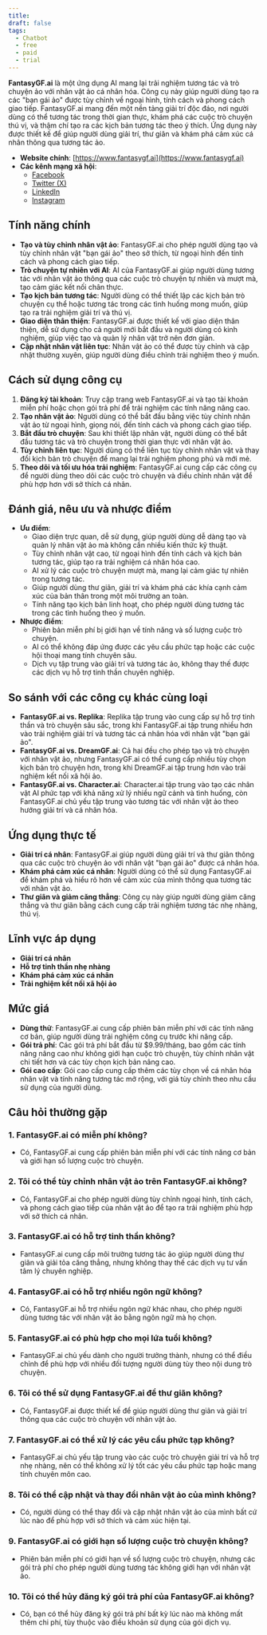 ```yaml
---
title: 
draft: false
tags:
  - Chatbot
  - free
  - paid
  - trial
---
```

**FantasyGF.ai** là một ứng dụng AI mang lại trải nghiệm tương tác và trò chuyện ảo với nhân vật ảo cá nhân hóa. Công cụ này giúp người dùng tạo ra các "bạn gái ảo" được tùy chỉnh về ngoại hình, tính cách và phong cách giao tiếp. FantasyGF.ai mang đến một nền tảng giải trí độc đáo, nơi người dùng có thể tương tác trong thời gian thực, khám phá các cuộc trò chuyện thú vị, và thậm chí tạo ra các kịch bản tương tác theo ý thích. Ứng dụng này được thiết kế để giúp người dùng giải trí, thư giãn và khám phá cảm xúc cá nhân thông qua tương tác ảo.

- **Website chính**: [https://www.fantasygf.ai](https://www.fantasygf.ai)
- **Các kênh mạng xã hội**:
    - [Facebook](https://www.facebook.com/fantasygfai)
    - [Twitter (X)](https://www.twitter.com/fantasygf_ai)
    - [LinkedIn](https://www.linkedin.com/company/fantasygfai)
    - [Instagram](https://www.instagram.com/fantasygf_ai)

## Tính năng chính

- **Tạo và tùy chỉnh nhân vật ảo**: FantasyGF.ai cho phép người dùng tạo và tùy chỉnh nhân vật "bạn gái ảo" theo sở thích, từ ngoại hình đến tính cách và phong cách giao tiếp.
- **Trò chuyện tự nhiên với AI**: AI của FantasyGF.ai giúp người dùng tương tác với nhân vật ảo thông qua các cuộc trò chuyện tự nhiên và mượt mà, tạo cảm giác kết nối chân thực.
- **Tạo kịch bản tương tác**: Người dùng có thể thiết lập các kịch bản trò chuyện cụ thể hoặc tương tác trong các tình huống mong muốn, giúp tạo ra trải nghiệm giải trí và thú vị.
- **Giao diện thân thiện**: FantasyGF.ai được thiết kế với giao diện thân thiện, dễ sử dụng cho cả người mới bắt đầu và người dùng có kinh nghiệm, giúp việc tạo và quản lý nhân vật trở nên đơn giản.
- **Cập nhật nhân vật liên tục**: Nhân vật ảo có thể được tùy chỉnh và cập nhật thường xuyên, giúp người dùng điều chỉnh trải nghiệm theo ý muốn.

## Cách sử dụng công cụ

1. **Đăng ký tài khoản**: Truy cập trang web FantasyGF.ai và tạo tài khoản miễn phí hoặc chọn gói trả phí để trải nghiệm các tính năng nâng cao.
2. **Tạo nhân vật ảo**: Người dùng có thể bắt đầu bằng việc tùy chỉnh nhân vật ảo từ ngoại hình, giọng nói, đến tính cách và phong cách giao tiếp.
3. **Bắt đầu trò chuyện**: Sau khi thiết lập nhân vật, người dùng có thể bắt đầu tương tác và trò chuyện trong thời gian thực với nhân vật ảo.
4. **Tùy chỉnh liên tục**: Người dùng có thể liên tục tùy chỉnh nhân vật và thay đổi kịch bản trò chuyện để mang lại trải nghiệm phong phú và mới mẻ.
5. **Theo dõi và tối ưu hóa trải nghiệm**: FantasyGF.ai cung cấp các công cụ để người dùng theo dõi các cuộc trò chuyện và điều chỉnh nhân vật để phù hợp hơn với sở thích cá nhân.

## Đánh giá, nêu ưu và nhược điểm

- **Ưu điểm**:
    - Giao diện trực quan, dễ sử dụng, giúp người dùng dễ dàng tạo và quản lý nhân vật ảo mà không cần nhiều kiến thức kỹ thuật.
    - Tùy chỉnh nhân vật cao, từ ngoại hình đến tính cách và kịch bản tương tác, giúp tạo ra trải nghiệm cá nhân hóa cao.
    - AI xử lý các cuộc trò chuyện mượt mà, mang lại cảm giác tự nhiên trong tương tác.
    - Giúp người dùng thư giãn, giải trí và khám phá các khía cạnh cảm xúc của bản thân trong một môi trường an toàn.
    - Tính năng tạo kịch bản linh hoạt, cho phép người dùng tương tác trong các tình huống theo ý muốn.
- **Nhược điểm**:
    - Phiên bản miễn phí bị giới hạn về tính năng và số lượng cuộc trò chuyện.
    - AI có thể không đáp ứng được các yêu cầu phức tạp hoặc các cuộc hội thoại mang tính chuyên sâu.
    - Dịch vụ tập trung vào giải trí và tương tác ảo, không thay thế được các dịch vụ hỗ trợ tinh thần chuyên nghiệp.

## So sánh với các công cụ khác cùng loại

- **FantasyGF.ai vs. Replika**: Replika tập trung vào cung cấp sự hỗ trợ tinh thần và trò chuyện sâu sắc, trong khi FantasyGF.ai tập trung nhiều hơn vào trải nghiệm giải trí và tương tác cá nhân hóa với nhân vật "bạn gái ảo".
- **FantasyGF.ai vs. DreamGF.ai**: Cả hai đều cho phép tạo và trò chuyện với nhân vật ảo, nhưng FantasyGF.ai có thể cung cấp nhiều tùy chọn kịch bản trò chuyện hơn, trong khi DreamGF.ai tập trung hơn vào trải nghiệm kết nối xã hội ảo.
- **FantasyGF.ai vs. Character.ai**: Character.ai tập trung vào tạo các nhân vật AI phức tạp với khả năng xử lý nhiều ngữ cảnh và tình huống, còn FantasyGF.ai chủ yếu tập trung vào tương tác với nhân vật ảo theo hướng giải trí và cá nhân hóa.

## Ứng dụng thực tế

- **Giải trí cá nhân**: FantasyGF.ai giúp người dùng giải trí và thư giãn thông qua các cuộc trò chuyện ảo với nhân vật "bạn gái ảo" được cá nhân hóa.
- **Khám phá cảm xúc cá nhân**: Người dùng có thể sử dụng FantasyGF.ai để khám phá và hiểu rõ hơn về cảm xúc của mình thông qua tương tác với nhân vật ảo.
- **Thư giãn và giảm căng thẳng**: Công cụ này giúp người dùng giảm căng thẳng và thư giãn bằng cách cung cấp trải nghiệm tương tác nhẹ nhàng, thú vị.

## Lĩnh vực áp dụng

- **Giải trí cá nhân**
- **Hỗ trợ tinh thần nhẹ nhàng**
- **Khám phá cảm xúc cá nhân**
- **Trải nghiệm kết nối xã hội ảo**

## Mức giá

- **Dùng thử**: FantasyGF.ai cung cấp phiên bản miễn phí với các tính năng cơ bản, giúp người dùng trải nghiệm công cụ trước khi nâng cấp.
- **Gói trả phí**: Các gói trả phí bắt đầu từ $9.99/tháng, bao gồm các tính năng nâng cao như không giới hạn cuộc trò chuyện, tùy chỉnh nhân vật chi tiết hơn và các tùy chọn kịch bản nâng cao.
- **Gói cao cấp**: Gói cao cấp cung cấp thêm các tùy chọn về cá nhân hóa nhân vật và tính năng tương tác mở rộng, với giá tùy chỉnh theo nhu cầu sử dụng của người dùng.

## Câu hỏi thường gặp

### 1. **FantasyGF.ai có miễn phí không?**

- Có, FantasyGF.ai cung cấp phiên bản miễn phí với các tính năng cơ bản và giới hạn số lượng cuộc trò chuyện.

### 2. **Tôi có thể tùy chỉnh nhân vật ảo trên FantasyGF.ai không?**

- Có, FantasyGF.ai cho phép người dùng tùy chỉnh ngoại hình, tính cách, và phong cách giao tiếp của nhân vật ảo để tạo ra trải nghiệm phù hợp với sở thích cá nhân.

### 3. **FantasyGF.ai có hỗ trợ tinh thần không?**

- FantasyGF.ai cung cấp môi trường tương tác ảo giúp người dùng thư giãn và giải tỏa căng thẳng, nhưng không thay thế các dịch vụ tư vấn tâm lý chuyên nghiệp.

### 4. **FantasyGF.ai có hỗ trợ nhiều ngôn ngữ không?**

- Có, FantasyGF.ai hỗ trợ nhiều ngôn ngữ khác nhau, cho phép người dùng tương tác với nhân vật ảo bằng ngôn ngữ mà họ chọn.

### 5. **FantasyGF.ai có phù hợp cho mọi lứa tuổi không?**

- FantasyGF.ai chủ yếu dành cho người trưởng thành, nhưng có thể điều chỉnh để phù hợp với nhiều đối tượng người dùng tùy theo nội dung trò chuyện.

### 6. **Tôi có thể sử dụng FantasyGF.ai để thư giãn không?**

- Có, FantasyGF.ai được thiết kế để giúp người dùng thư giãn và giải trí thông qua các cuộc trò chuyện với nhân vật ảo.

### 7. **FantasyGF.ai có thể xử lý các yêu cầu phức tạp không?**

- FantasyGF.ai chủ yếu tập trung vào các cuộc trò chuyện giải trí và hỗ trợ nhẹ nhàng, nên có thể không xử lý tốt các yêu cầu phức tạp hoặc mang tính chuyên môn cao.

### 8. **Tôi có thể cập nhật và thay đổi nhân vật ảo của mình không?**

- Có, người dùng có thể thay đổi và cập nhật nhân vật ảo của mình bất cứ lúc nào để phù hợp với sở thích và cảm xúc hiện tại.

### 9. **FantasyGF.ai có giới hạn số lượng cuộc trò chuyện không?**

- Phiên bản miễn phí có giới hạn về số lượng cuộc trò chuyện, nhưng các gói trả phí cho phép người dùng tương tác không giới hạn với nhân vật ảo.

### 10. **Tôi có thể hủy đăng ký gói trả phí của FantasyGF.ai không?**

- Có, bạn có thể hủy đăng ký gói trả phí bất kỳ lúc nào mà không mất thêm chi phí, tùy thuộc vào điều khoản sử dụng của gói dịch vụ.